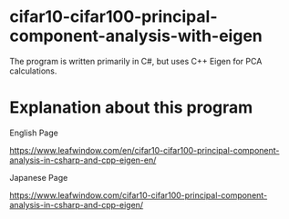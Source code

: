 # cifar10-cifar100-principal-component-analysis-with-eigen

The program is written primarily in C#, but uses C++ Eigen for PCA calculations.

# Explanation about this program

English Page

https://www.leafwindow.com/en/cifar10-cifar100-principal-component-analysis-in-csharp-and-cpp-eigen-en/

Japanese Page

https://www.leafwindow.com/cifar10-cifar100-principal-component-analysis-in-csharp-and-cpp-eigen/
